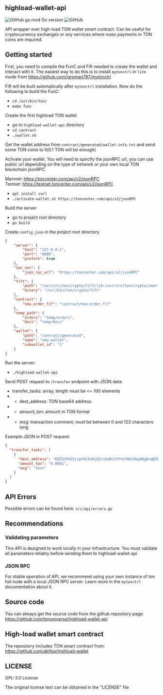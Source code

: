 ## highload-wallet-api

![GitHub go.mod Go version](https://img.shields.io/github/go-mod/go-version/tonuniverse/highload-wallet-api)
![GitHub](https://img.shields.io/github/license/tonuniverse/highload-wallet-api)

API wrapper over high-load TON wallet smart contract. Can be useful for cryptocurrency exchanges or any services where mass payments in TON coins are required.

## Getting started

First, you need to compile the FunC and Fift needed to create the wallet and interact with it. The easiest way to do this is to install `mytonctrl` in `lite` mode from https://github.com/igroman787/mytonctrl

Fift will be built automatically after `mytonctrl` installation. Now do the following to build the FunC:

- `cd /usr/bin/ton/`
- `make func`

Create the first highload TON wallet

- go to `highload-wallet-api` directory
- `cd contract`
- `./wallet.sh`

Get the wallet address from `contract/generated/wallet-info.txt` and send some TON coins to it(0.1 TON will be enough)

Activate your wallet. You will need to specify the jsonRPC url, you can use public url depending on the type of network or your own local TON blockchain jsonRPC.

Mainnet: https://toncenter.com/api/v2/jsonRPC  
Testnet: https://testnet.toncenter.com/api/v2/jsonRPC

- `apt install curl`
- `./activate-wallet.sh https://toncenter.com/api/v2/jsonRPC`

Build the server

- go to project root directory
- `go build`

Create `config.json` in the project root directory

```json
{
    "server": {
        "host": "127.0.0.1",
        "port": "8080",
        "prefork": true
    },
    "ton_net": {
        "json_rpc_url": "https://toncenter.com/api/v2/jsonRPC"
    },
    "fift": {
        "path": "/usr/src/ton/crypto/fift/lib:/usr/src/ton/crypto/smartcont",
        "binary": "/usr/bin/ton/crypto/fift"
    },
    "contract": {
        "new_order_fif": "contract/new-order.fif"
    },
    "temp_path": {
        "orders": "temp/orders",
        "bocs": "temp/bocs"
    }, 
    "wallet": {
        "path": "contract/generated",
        "name": "new-wallet",
        "subwallet_id": "1"
    }
}
```

Run the server:

- `./highload-wallet-api`

Send POST request to `/transfer` endpoint with JSON data:

- transfer_tasks: array; length must be <= 100 elements
- - dest_address: TON base64 address
- - amount_ton: amount in TON format
- - msg: transaction comment; must be between 0 and 123 characters long

Example JSON in POST request:

```json
{
  "transfer_tasks": [
    { 
      "dest_address": "EQCD39VS5jcptHL8vMjEXrzGaRcCVYto7HUn4bpAOg8xqB2N",
      "amount_ton": "0.0001",
      "msg": "test"
    }
  ]
}
```

## API Errors

Possible errors can be found here: `src/api/errors.go`

## Recommendations

### Validating parameters

This API is designed to work locally in your infrastructure. You must validate all parameters reliably before sending them to highload-wallet-api

### JSON RPC

For stable operation of API, we recommend using your own instance of ton full node with a local JSON RPC server. 
Learn more in the `mytonctrl` documentation about it.

## Source code

You can always get the source code from the github repository page:  
https://github.com/tonuniverse/highload-wallet-api

## High-load wallet smart contract

The repository includes TON smart contract from:  
https://github.com/akifoq/highload-wallet

## LICENSE

GPL-3.0 License

The original license text can be obtained in the "LICENSE" file 
